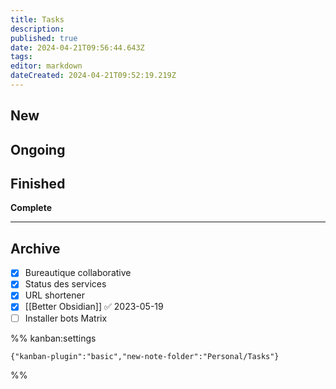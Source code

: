```yaml
---
title: Tasks
description: 
published: true
date: 2024-04-21T09:56:44.643Z
tags: 
editor: markdown
dateCreated: 2024-04-21T09:52:19.219Z
---
```


## New



## Ongoing



## Finished

**Complete**


***

## Archive

- [x] Bureautique collaborative
- [x] Status des services
- [x] URL shortener
- [x] [[Better Obsidian]] ✅ 2023-05-19
- [ ] Installer bots Matrix

%% kanban:settings
```
{"kanban-plugin":"basic","new-note-folder":"Personal/Tasks"}
```
%%
